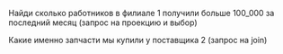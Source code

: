Найди сколько работников в филиале 1 получили больше 100_000 за последний месяц (запрос на проекцию и выбор)

Какие именно запчасти мы купили у поставщика 2 (запрос на join)